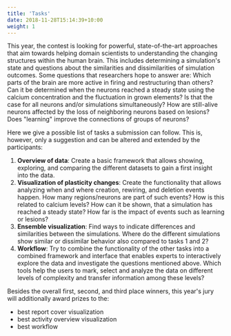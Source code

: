 ```yaml
---
title: 'Tasks'
date: 2018-11-28T15:14:39+10:00
weight: 1
---
```


This year, the contest is looking for powerful, state-of-the-art approaches that aim towards helping domain scientists to understanding the changing structures within the human brain.
This includes determining a simulation's state and questions about the similarities and dissimilarities of simulation outcomes.
Some questions that researchers hope to answer are:
Which parts of the brain are more active in firing and restructuring than others? Can it be determined when the neurons reached a steady state using the calcium concentration and the fluctuation in grown elements? Is that the case for all neurons and/or simulations simultaneously? How are still-alive neurons affected by the loss of neighboring neurons based on lesions? Does "learning" improve the connections of groups of neurons?

Here we give a possible list of tasks a submission can follow. This is, however, only a suggestion and can be altered and extended by the participants:

1. **Overview of data**: Create a basic framework that allows showing, exploring, and comparing the different datasets to gain a first insight into the data.
2. **Visualization of plasticity changes**: Create the functionality that allows analyzing when and where creation, rewiring, and deletion events happen. How many regions/neurons are part of such events? How is this related to calcium levels? How can it be shown, that a simulation has reached a steady state? How far is the impact of events such as learning or lesions?
3. **Ensemble visualization**: Find ways to indicate differences and similarities between the simulations. Where do the different simulations show similar or dissimilar behavior also compared to tasks 1 and 2? 
4. **Workflow**: Try to combine the functionality of the other tasks into a combined framework and interface that enables experts to interactively explore the data and investigate the questions mentioned above. Which tools help the users to mark, select and analyze the data on different levels of complexity and transfer information among these levels?

Besides the overall first, second, and third place winners, this year's jury will additionally award prizes to the: 

- best report cover visualization
- best activity overview visualization
- best workflow